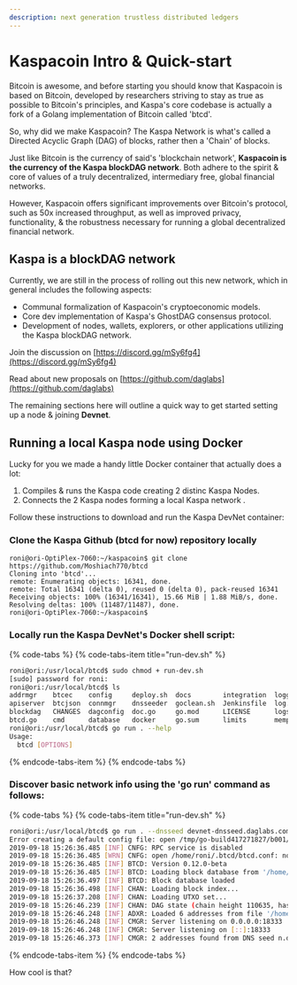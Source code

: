```yaml
---
description: next generation trustless distributed ledgers
---
```


# Kaspacoin Intro & Quick-start

Bitcoin is awesome, and before starting you should know that Kaspacoin is based on Bitcoin, developed by researchers striving to stay as true as possible to Bitcoin's principles, and Kaspa's core codebase is actually a fork of a Golang implementation of Bitcoin called 'btcd'.

So, why did we make Kaspacoin? The Kaspa Network is what's called a Directed Acyclic Graph \(DAG\) of blocks, rather then a 'Chain' of blocks.

Just like Bitcoin is the currency of said's 'blockchain network', **Kaspacoin is the currency of the Kaspa blockDAG network**. Both adhere to the spirit & core of values of a truly decentralized, intermediary free, global financial networks.

However, Kaspacoin offers significant improvements over Bitcoin's protocol, such as 50x increased throughput, as well as improved privacy, functionality, & the robustness necessary for running a global decentralized financial network.

## Kaspa is a blockDAG network

Currently, we are still in the process of rolling out this new network, which in general includes the following aspects:

* Communal formalization of Kaspacoin's cryptoeconomic models.
* Core dev implementation of Kaspa's GhostDAG consensus protocol.
* Development of nodes, wallets, explorers, or other applications utilizing the Kaspa blockDAG network.

Join the discussion on [https://discord.gg/mSy6fg4](https://discord.gg/mSy6fg4)

Read about new proposals on [https://github.com/daglabs](https://github.com/daglabs)

The remaining sections here will outline a quick way to get started setting up a node & joining **Devnet**.

## Running a local Kaspa node using Docker

Lucky for you we made a handy little Docker container that actually does a lot:

1. Compiles & runs the Kaspa code creating 2 distinc Kaspa Nodes.
2. Connects the 2 Kaspa nodes forming a local Kaspa network .

Follow these instructions to download and run the Kaspa DevNet container:

### Clone the Kaspa Github \(btcd for now\) repository locally

```text
roni@ori-OptiPlex-7060:~/kaspacoin$ git clone https://github.com/Moshiach770/btcd
Cloning into 'btcd'...
remote: Enumerating objects: 16341, done.
remote: Total 16341 (delta 0), reused 0 (delta 0), pack-reused 16341
Receiving objects: 100% (16341/16341), 15.66 MiB | 1.88 MiB/s, done.
Resolving deltas: 100% (11487/11487), done.
roni@ori-OptiPlex-7060:~/kaspacoin$
```

### Locally run the Kaspa DevNet's Docker shell script:

{% code-tabs %}
{% code-tabs-item title="run-dev.sh" %}
```bash
roni@ori:/usr/local/btcd$ sudo chmod + run-dev.sh
[sudo] password for roni: 
roni@ori:/usr/local/btcd$ ls
addrmgr    btcec    config     deploy.sh  docs        integration  logger   mining     release           server              test.sh     version
apiserver  btcjson  connmgr    dnsseeder  goclean.sh  Jenkinsfile  log.go   netsync    rpcclient         service_windows.go  txscript    wire
blockdag   CHANGES  dagconfig  doc.go     go.mod      LICENSE      logs     peer       run-dev.sh        signal              upgrade.go
btcd.go    cmd      database   docker     go.sum      limits       mempool  README.md  sample-btcd.conf  telegram.sh         util
roni@ori:/usr/local/btcd$ go run . --help
Usage:
  btcd [OPTIONS]
```
{% endcode-tabs-item %}
{% endcode-tabs %}

### Discover basic network info using the **'go run'** command as follows:

{% code-tabs %}
{% code-tabs-item title="run-dev.sh" %}
```bash
roni@ori:/usr/local/btcd$ go run . --dnsseed devnet-dnsseed.daglabs.com --devnet
Error creating a default config file: open /tmp/go-build417271827/b001/exe/sample-btcd.conf: no such file or directory
2019-09-18 15:26:36.485 [INF] CNFG: RPC service is disabled
2019-09-18 15:26:36.485 [WRN] CNFG: open /home/roni/.btcd/btcd.conf: no such file or directory
2019-09-18 15:26:36.485 [INF] BTCD: Version 0.12.0-beta
2019-09-18 15:26:36.485 [INF] BTCD: Loading block database from '/home/roni/.btcd/data/devnet/blocks_ffldb'
2019-09-18 15:26:36.497 [INF] BTCD: Block database loaded
2019-09-18 15:26:36.498 [INF] CHAN: Loading block index...
2019-09-18 15:26:37.208 [INF] CHAN: Loading UTXO set...
2019-09-18 15:26:46.239 [INF] CHAN: DAG state (chain height 110635, hash 00001c0bd807e66ad7907fb2cc73ae3e1aabce2e20a4d03737b1d0ea718f0344)
2019-09-18 15:26:46.248 [INF] ADXR: Loaded 6 addresses from file '/home/roni/.btcd/data/devnet/peers.json'
2019-09-18 15:26:46.248 [INF] CMGR: Server listening on 0.0.0.0:18333
2019-09-18 15:26:46.248 [INF] CMGR: Server listening on [::]:18333
2019-09-18 15:26:46.373 [INF] CMGR: 2 addresses found from DNS seed n.devnet-dnsseed.daglabs.com
```
{% endcode-tabs-item %}
{% endcode-tabs %}

How cool is that?

